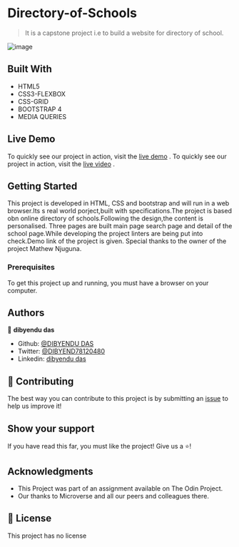 

# Directory-of-Schools

> It is a capstone project i.e to build a website for directory of school.

![image](https://user-images.githubusercontent.com/40272384/95353934-76e03100-08e1-11eb-9471-0bc37994d67d.png)

## Built With

- HTML5
- CSS3-FLEXBOX
- CSS-GRID
- BOOTSTRAP 4
- MEDIA QUERIES 

## Live Demo

To quickly see our project in action, visit the [live demo](https://blissful-colden-e94c7f.netlify.app/) .
To quickly see our project in action, visit the [live video](https://www.loom.com/share/d740465fc49442ff8be89f812b35b269) .


## Getting Started

This project is developed in HTML, CSS and bootstrap and will run in a web browser.Its s real world porject,built with specifications.The project is based obn online directory of schools.Following the design,the content is personalised.
Three pages are built main page search page and detail of the school page.While developing the project linters are being 
put into check.Demo link of the project is given.
Special thanks to the owner of the project Mathew Njuguna.

### Prerequisites

To get this project up and running, you must have a browser on your computer.



## Authors



👤 **dibyendu das**

- Github: [@DIBYENDU DAS](https://github.com/dibdas)
- Twitter: [@DIBYEND78120480](https://twitter.com/dibyendu)
- Linkedin: [dibyendu das](https://twitter.com/DIBYEND78120480/)


## 🤝 Contributing

The best way you can contribute to this project is by submitting an [issue](https://github.com/dibdas/Directory-of-Schools/tree/feature-school-branch) to help us improve it!

## Show your support

If you have read this far, you must like the project! Give us a ⭐️!

## Acknowledgments

- This Project was part of an assignment available on The Odin Project.
- Our thanks to Microverse and all our peers and colleagues there.

## 📝 License

This project has no license
